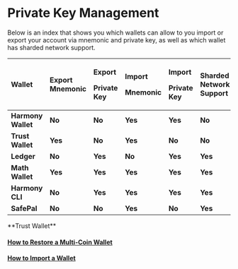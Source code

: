 # Private Key Management

Below is an index that shows you which wallets can allow to you import or export your account via mnemonic and private key, as well as which wallet has sharded network support.

<table>
  <thead>
    <tr>
      <th style="text-align:left"><b>Wallet</b>
      </th>
      <th style="text-align:left"><b>Export<br />Mnemonic</b>
      </th>
      <th style="text-align:left">
        <p><b>Export</b>
        </p>
        <p><b>Private Key</b>
        </p>
      </th>
      <th style="text-align:left">
        <p><b>Import</b>
        </p>
        <p><b>Mnemonic</b>
        </p>
      </th>
      <th style="text-align:left">
        <p><b>Import</b>
        </p>
        <p><b>Private Key</b>
        </p>
      </th>
      <th style="text-align:left"><b>Sharded Network<br /> Support</b>
      </th>
    </tr>
  </thead>
  <tbody>
    <tr>
      <td style="text-align:left"><b>Harmony Wallet</b>
      </td>
      <td style="text-align:left"><b>No</b>
      </td>
      <td style="text-align:left"><b>No</b>
      </td>
      <td style="text-align:left"><b>Yes</b>
      </td>
      <td style="text-align:left"><b>Yes</b>
      </td>
      <td style="text-align:left"><b>No</b>
      </td>
    </tr>
    <tr>
      <td style="text-align:left"><b>Trust Wallet</b>
      </td>
      <td style="text-align:left"><b>Yes</b>
      </td>
      <td style="text-align:left"><b>No</b>
      </td>
      <td style="text-align:left"><b>Yes</b>
      </td>
      <td style="text-align:left"><b>No</b>
      </td>
      <td style="text-align:left"><b>No</b>
      </td>
    </tr>
    <tr>
      <td style="text-align:left"><b>Ledger</b>
      </td>
      <td style="text-align:left"><b>No</b>
      </td>
      <td style="text-align:left"><b>Yes</b>
      </td>
      <td style="text-align:left"><b>No</b>
      </td>
      <td style="text-align:left"><b>Yes</b>
      </td>
      <td style="text-align:left"><b>Yes</b>
      </td>
    </tr>
    <tr>
      <td style="text-align:left"><b>Math Wallet</b>
      </td>
      <td style="text-align:left"><b>Yes</b>
      </td>
      <td style="text-align:left"><b>Yes</b>
      </td>
      <td style="text-align:left"><b>Yes</b>
      </td>
      <td style="text-align:left"><b>Yes</b>
      </td>
      <td style="text-align:left"><b>Yes</b>
      </td>
    </tr>
    <tr>
      <td style="text-align:left"><b>Harmony CLI</b>
      </td>
      <td style="text-align:left"><b>No</b>
      </td>
      <td style="text-align:left"><b>Yes</b>
      </td>
      <td style="text-align:left"><b>Yes</b>
      </td>
      <td style="text-align:left"><b>Yes</b>
      </td>
      <td style="text-align:left"><b>Yes</b>
      </td>
    </tr>
    <tr>
      <td style="text-align:left"><b>SafePal</b>
      </td>
      <td style="text-align:left"><b>No</b>
      </td>
      <td style="text-align:left"><b>No</b>
      </td>
      <td style="text-align:left"><b>Yes</b>
      </td>
      <td style="text-align:left"><b>No</b>
      </td>
      <td style="text-align:left"><b>Yes</b>
      </td>
    </tr>
  </tbody>
</table>**Trust Wallet**

#### [How to Restore a Multi-Coin Wallet](https://community.trustwallet.com/t/how-to-restore-a-multi-coin-wallet/43)

#### [How to Import a Wallet](https://community.trustwallet.com/t/how-to-import-a-wallet/87)


